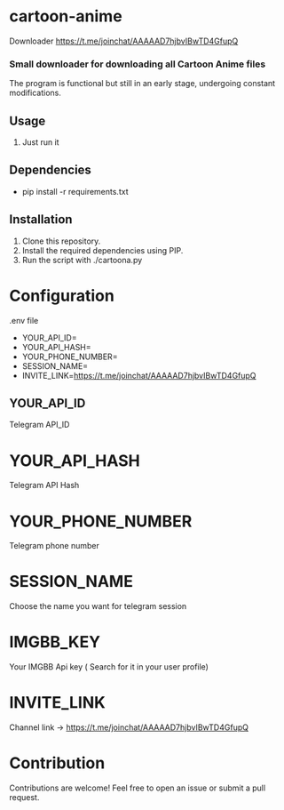 # cartoon-anime
Downloader https://t.me/joinchat/AAAAAD7hjbvIBwTD4GfupQ

### Small downloader for downloading all Cartoon Anime files

The program is functional but still in an early stage, undergoing constant modifications.

## Usage

1. Just run it

## Dependencies

- pip install -r requirements.txt

## Installation

1. Clone this repository.
2. Install the required dependencies using PIP.
3. Run the script with ./cartoona.py

# Configuration
 .env file

- YOUR_API_ID=
- YOUR_API_HASH=
- YOUR_PHONE_NUMBER=
- SESSION_NAME=
- INVITE_LINK=https://t.me/joinchat/AAAAAD7hjbvIBwTD4GfupQ

## YOUR_API_ID
Telegram API_ID

# YOUR_API_HASH
Telegram API Hash

# YOUR_PHONE_NUMBER
Telegram phone number

# SESSION_NAME
Choose the name you want for telegram session

# IMGBB_KEY
Your IMGBB Api key ( Search for it in your user profile)

# INVITE_LINK
Channel link -> https://t.me/joinchat/AAAAAD7hjbvIBwTD4GfupQ

# Contribution

Contributions are welcome! Feel free to open an issue or submit a pull request.

